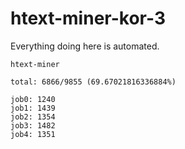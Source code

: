 # htext-miner-kor-3

Everything doing here is automated.

```
htext-miner

total: 6866/9855 (69.67021816336884%)

job0: 1240
job1: 1439
job2: 1354
job3: 1482
job4: 1351
```